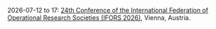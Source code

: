 2026-07-12 to 17: [24th Conference of the International Federation of Operational Research Societies (IFORS 2026)](https://www.ifors2026.at/home/), Vienna, Austria.

